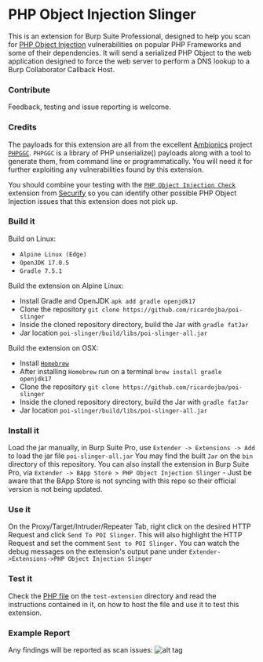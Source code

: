 # PHP Object Injection Slinger

This is an extension for Burp Suite Professional, designed to help you scan for [PHP Object Injection](https://www.owasp.org/index.php/PHP_Object_Injection) vulnerabilities on popular PHP Frameworks and some of their dependencies.
It will send a serialized PHP Object to the web application designed to force the web server to perform a DNS lookup to a Burp Collaborator Callback Host.


### Contribute
Feedback, testing and issue reporting is welcome.


### Credits
The payloads for this extension are all from the excellent [Ambionics](https://ambionics.io/blog) project [`PHPGGC`](https://github.com/ambionics/phpggc).
`PHPGGC` is a library of PHP unserialize() payloads along with a tool to generate them, from command line or programmatically.
You will need it for further exploiting any vulnerabilities found by this extension.

You should combine your testing with the [`PHP Object Injection Check`](https://github.com/securifybv/PHPUnserializeCheck) extension from [Securify](https://securify.nl) so you can identify other possible PHP Object Injection issues that this extension does not pick up.


### Build it

Build on Linux:
 * `Alpine Linux (Edge)`
 * `OpenJDK 17.0.5`
 * `Gradle 7.5.1`


Build the extension on Alpine Linux:
 * Install Gradle and OpenJDK `apk add gradle openjdk17` 
 * Clone the repository `git clone https://github.com/ricardojba/poi-slinger`
 * Inside the cloned repository directory, build the Jar with `gradle fatJar`
 * Jar location `poi-slinger/build/libs/poi-slinger-all.jar`


Build the extension on OSX:
 * Install [`Homebrew`](https://docs.brew.sh/Installation)
 * After installing `Homebrew` run on a terminal `brew install gradle openjdk17`
 * Clone the repository `git clone https://github.com/ricardojba/poi-slinger`
 * Inside the cloned repository directory, build the Jar with `gradle fatJar`
 * Jar location `poi-slinger/build/libs/poi-slinger-all.jar`


### Install it
Load the jar manually, in Burp Suite Pro, use `Extender -> Extensions -> Add` to load the jar file `poi-slinger-all.jar`
You may find the built `Jar` on the `bin` directory of this repository.
You can also install the extension in Burp Suite Pro, via `Extender -> BApp Store > PHP Object Injection Slinger` - Just be aware that the BApp Store is not syncing with this repo so their official version is not being updated.


### Use it
On the Proxy/Target/Intruder/Repeater Tab, right click on the desired HTTP Request and click `Send To POI Slinger`. This will also highlight the HTTP Request and set the comment `Sent to POI Slinger.`
You can watch the debug messages on the extension's output pane under `Extender->Extensions->PHP Object Injection Slinger`


### Test it
Check the [PHP file](https://github.com/ricardojba/poi-slinger/blob/master/test-extension/guzzle-poi-slinger-test.php) on the `test-extension` directory and read the instructions contained in it, on how to host the file and use it to test this extension.


### Example Report
Any findings will be reported as scan issues:
![alt tag](https://raw.githubusercontent.com/ricardojba/POI-Slinger/master/img/report-example.png)
